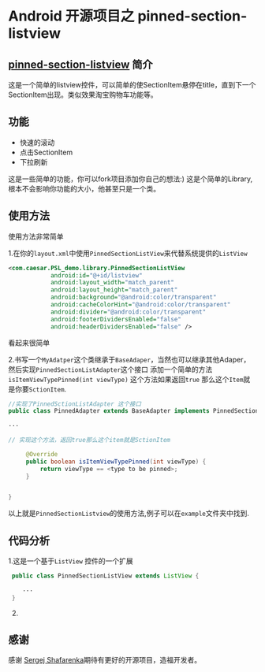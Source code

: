 Android 开源项目之 pinned-section-listview
=========================

## [pinned-section-listview](https://github.com/beworker/pinned-section-listview) 简介
这是一个简单的listview控件，可以简单的使SectionItem悬停在title，直到下一个SectionItem出现。类似效果淘宝购物车功能等。

## **功能**
- 快速的滚动
- 点击SectionItem
- 下拉刷新


 这是一些简单的功能，你可以fork项目添加你自己的想法:)
 这是个简单的Library,根本不会影响你功能的大小，他甚至只是一个类。

## **使用方法**


使用方法非常简单

1.在你的`layout.xml`中使用`PinnedSectionListView`来代替系统提供的`ListView`

```xml
<com.caesar.PSL_demo.library.PinnedSectionListView
            android:id="@+id/listview"
            android:layout_width="match_parent"
            android:layout_height="match_parent"
            android:background="@android:color/transparent"
            android:cacheColorHint="@android:color/transparent"
            android:divider="@android:color/transparent"
            android:footerDividersEnabled="false"
            android:headerDividersEnabled="false" />
```
            
看起来很简单

2.书写一个`MyAdatper`这个类继承于`BaseAdaper`，当然也可以继承其他Adaper，然后实现`PinnedSectionListAdapter`这个接口 添加一个简单的方法 `isItemViewTypePinned(int viewType)` 这个方法如果返回`true` 那么这个`Item`就是你要`SctionItem`.

```java 
//实现了PinnedSctionListAdapter 这个接口
public class PinnedAdapter extends BaseAdapter implements PinnedSectionListAdapter{
	
···

// 实现这个方法，返回true那么这个item就是SctionItem

     @Override
     public boolean isItemViewTypePinned(int viewType) {
         return viewType == <type to be pinned>;
     }


}
```

 以上就是`PinnedSectionListview`的使用方法,例子可以在`example`文件夹中找到.
 
 
## **代码分析** 
 
1.这是一个基于`ListView` 控件的一个扩展
 
```java 
 public class PinnedSectionListView extends ListView {
 
    ···
 } 
```
 
2.
 
 
 
 
 
 
 
## **感谢**
 
 感谢 [Sergej Shafarenka](https://github.com/beworker)期待有更好的开源项目，造福开发者。
 
 
 



 
